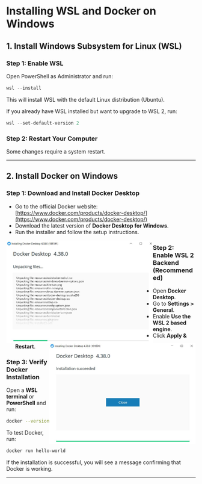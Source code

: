 # Installing WSL and Docker on Windows



## 1. Install Windows Subsystem for Linux (WSL)

### Step 1: Enable WSL
Open PowerShell as Administrator and run:
```powershell
wsl --install
```
This will install WSL with the default Linux distribution (Ubuntu).

If you already have WSL installed but want to upgrade to WSL 2, run:
```powershell
wsl --set-default-version 2
```

### Step 2: Restart Your Computer
Some changes require a system restart.

---

## 2. Install Docker on Windows

### Step 1: Download and Install Docker Desktop
- Go to the official Docker website: [https://www.docker.com/products/docker-desktop/](https://www.docker.com/products/docker-desktop/)
- Download the latest version of **Docker Desktop for Windows**.
- Run the installer and follow the setup instructions.

<img align='left' src='https://github.com/chiaramaccani/Scientific_Computing_for_Physics_Students/blob/main/task01/images/Docker02.JPG?raw=true' alt='Docker Image 1' style='width:390px;'/>
<img align='right' src='https://github.com/chiaramaccani/Scientific_Computing_for_Physics_Students/blob/main/task01/images/Docker03.JPG?raw=true' alt='Docker Image 2' style='width:390px;'/>



### Step 2: Enable WSL 2 Backend (Recommended)
- Open **Docker Desktop**.
- Go to **Settings > General**.
- Enable **Use the WSL 2 based engine**.
- Click **Apply & Restart**.

### Step 3: Verify Docker Installation
Open a **WSL terminal** or **PowerShell** and run:
```sh
docker --version
```
To test Docker, run:
```sh
docker run hello-world
```
If the installation is successful, you will see a message confirming that Docker is working.

---
